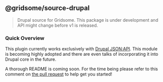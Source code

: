

## @gridsome/source-drupal
> Drupal source for Gridsome. This package is under development and API might change before v1 is released. 

### Quick Overview

This plugin currently works exclusively with [Drupal JSON:API](https://www.drupal.org/project/jsonapi). This module is becoming highly adopted and there are even talks of incorporating it into Drupal core in the future.

A thorough README is coming soon. For the time being please refer to this comment on [the pull request](https://github.com/gridsome/gridsome/pull/41#issuecomment-442551238) to help get you started!